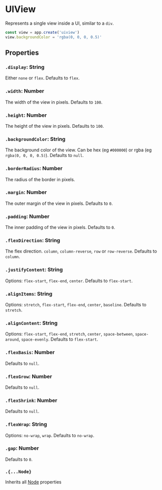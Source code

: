 # UIView

Represents a single view inside a UI, similar to a `div`.

```jsx
const view = app.create('uiview')
view.backgroundColor = 'rgba(0, 0, 0, 0.5)'
```

## Properties

### `.display`: String

Either `none` or `flex`. 
Defaults to `flex`.

### `.width`: Number

The width of the view in pixels. Defaults to `100`.

### `.height`: Number

The height of the view in pixels. Defaults to `100`.

### `.backgroundColor`: String

The background color of the view. 
Can be hex (eg `#000000`) or rgba (eg `rgba(0, 0, 0, 0.5)`).
Defaults to `null`.

### `.borderRadius`: Number

The radius of the border in pixels.

### `.margin`: Number

The outer margin of the view in pixels.
Defaults to `0`.

### `.padding`: Number

The inner padding of the view in pixels.
Defaults to `0`.

### `.flexDirection`: String

The flex direction. `column`, `column-reverse`, `row` or `row-reverse`.
Defaults to `column`.

### `.justifyContent`: String

Options: `flex-start`, `flex-end`, `center`.
Defaults to `flex-start`.

### `.alignItems`: String

Options: `stretch`, `flex-start`, `flex-end`, `center`, `baseline`.
Defaults to `stretch`.

### `.alignContent`: String

Options: `flex-start`, `flex-end`, `stretch`, `center`, `space-between`, `space-around`, `space-evenly`.
Defaults to `flex-start`.

### `.flexBasis`: Number

Defaults to `null`.

### `.flexGrow`: Number

Defaults to `null`.

### `.flexShrink`: Number

Defaults to `null`.

### `.flexWrap`: String

Options: `no-wrap`, `wrap`.
Defaults to `no-wrap`.

### `.gap`: Number

Defaults to `0`.

### `.{...Node}`

Inherits all [Node](/docs/ref/Node.md) properties

